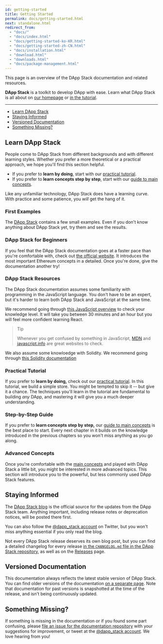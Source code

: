 ```yaml
---
id: getting-started
title: Getting Started
permalink: docs/getting-started.html
next: standalone.html
redirect_from:
  - "docs/"
  - "docs/index.html"
  - "docs/getting-started-ko-KR.html"
  - "docs/getting-started-zh-CN.html"
  - "docs/installation.html"
  - "download.html"
  - "downloads.html"
  - "docs/package-management.html"
---
```


This page is an overview of the DApp Stack documentation and related resources.

**DApp Stack** is a toolkit to develop DApp with ease. Learn what DApp Stack is all about on [our homepage](/) or [in the tutorial](/tutorial/tutorial.html).

---

- [Learn DApp Stack](#learn-dapp-stack)
- [Staying Informed](#staying-informed)
- [Versioned Documentation](#versioned-documentation)
- [Something Missing?](#something-missing)

## Learn DApp Stack

People come to DApp Stack from different backgrounds and with different learning styles. Whether you prefer a more theoretical or a practical approach, we hope you'll find this section helpful.

* If you prefer to **learn by doing**, start with our [practical tutorial](/tutorial/tutorial.html).
* If you prefer to **learn concepts step by step**, start with our [guide to main concepts](/docs/environments.html).

Like any unfamiliar technology, DApp Stack does have a learning curve. With practice and some patience, you *will* get the hang of it.

### First Examples

The [DApp Stack](/) contains a few small examples. Even if you don't know anything about DApp Stack yet, try them and see the results.

### DApp Stack for Beginners

If you feel that the DApp Stack documentation goes at a faster pace than you're comfortable with, check out [the official website](https://www.ethereum.org). It introduces the most important Ethereum concepts in a detailed. Once you're done, give the documentation another try!

### DApp Stack Resources

The DApp Stack documentation assumes some familiarity with programming in the JavaScript language. You don't have to be an expert, but it's harder to learn both DApp Stack and JavaScript at the same time.

We recommend going through [this JavaScript overview](https://developer.mozilla.org/en-US/docs/Web/JavaScript/A_re-introduction_to_JavaScript) to check your knowledge level. It will take you between 30 minutes and an hour but you will feel more confident learning React.

>Tip
>
>Whenever you get confused by something in JavaScript, [MDN](https://developer.mozilla.org/en-US/docs/Web/JavaScript) and [javascript.info](http://javascript.info/) are great websites to check.

We also assume some knowloedge with Solidity. We recommend going through [this Solidity documentation](https://solidity.readthedocs.io/en/latest/)

### Practical Tutorial

If you prefer to **learn by doing,** check out our [practical tutorial](/tutorial/tutorial.html). In this tutorial, we build a simple store. You might be tempted to skip it -- but give it a chance. The techniques you'll learn in the tutorial are fundamental to building *any* DApp, and mastering it will give you a much deeper understanding.

### Step-by-Step Guide

If you prefer to **learn concepts step by step,** our [guide to main concepts](/docs/environments.html) is the best place to start. Every next chapter in it builds on the knowledge introduced in the previous chapters so you won't miss anything as you go along.


### Advanced Concepts

Once you're comfortable with the [main concepts](#/docs/environments.html) and played with DApp Stack a little bit, you might be interested in more advanced topics. This section will introduce you to the powerful, but less commonly used DApp Stack features.


## Staying Informed

The [DApp Stack blog](/blog/) is the official source for the updates from the DApp Stack team. Anything important, including release notes or deprecation notices, will be posted there first.

You can also follow the [@dapp_stack account](https://twitter.com/dapp_stack) on Twitter, but you won't miss anything essential if you only read the blog.

Not every DApp Stack release deserves its own blog post, but you can find a detailed changelog for every release [in the `CHANGELOG.md` file in the DApp Stack repository](https://github.com/Dapp-Stack/Dapp-Stack/blob/master/CHANGELOG.md), as well as on the [Releases](https://github.com/Dapp-Stack/Dapp-Stack) page.

## Versioned Documentation

This documentation always reflects the latest stable version of DApp Stack. You can find older versions of the documentation [on a separate page](/versions). Note that documentation for past versions is snapshotted at the time of the release, and isn't being continuously updated.

## Something Missing?

If something is missing in the documentation or if you found some part confusing, please [file an issue for the documentation repository](https://github.com/Dapp-Stack/Dapp-Stack/issues/new) with your suggestions for improvement, or tweet at the [@dapp_stack account](https://twitter.com/dapp_stack). We love hearing from you!
